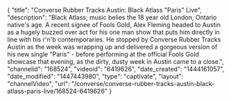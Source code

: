 {
    "title": "Converse Rubber Tracks Austin: Black Atlass \"Paris\" Live",
    "description": "Black Atlass; music belies the 18 year old London, Ontario native's age. A recent signee of Fools Gold, Alex Fleming headed to Austin as a hugely buzzed over act for his one man show that puts him directly in line with his r'n'b contemporaries. He stopped by Converse Rubber Tracks Austin as the week was wrapping up and delivered a gorgeous version of his new single \"Paris\" - before performing at the official Fools Gold showcase that evening, as the dirty, dusty week in Austin came to a close.",
    "channelid": "168524",
    "videoid": "6419626",
    "date_created": "1444161057",
    "date_modified": "1447443980",
    "type": "captivate",
    "layout": "channelVideo",
    "url": "\/converse\/converse-rubber-tracks-austin-black-atlass-paris-live\/168524-6419626"
}